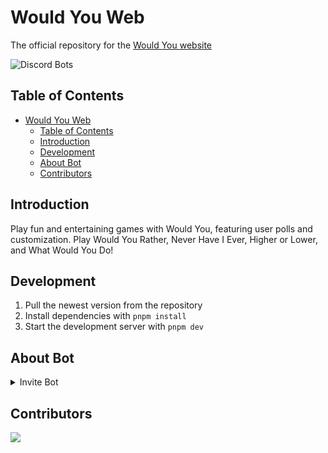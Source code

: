 # Would You Web

The official repository for the [Would You website](https://wouldyoubot.gg)

![Discord Bots](https://top.gg/api/widget/981649513427111957.svg)

## Table of Contents

- [Would You Web](#would-you-web)
  - [Table of Contents](#table-of-contents)
  - [Introduction](#introduction)
  - [Development](#development)
  - [About Bot](#about-bot)
  - [Contributors](#contributors)

## Introduction

Play fun and entertaining games with Would You, featuring user polls and customization. Play Would You Rather, Never Have I Ever, Higher or Lower, and What Would You Do!

## Development

1. Pull the newest version from the repository
2. Install dependencies with `pnpm install`
3. Start the development server with `pnpm dev`

## About Bot

<details>

  <summary>Invite Bot</summary>

https://discord.com/oauth2/authorize?client_id=981649513427111957&permissions=275415247936&scope=bot%20applications.commands

</details>

## Contributors

<a href="https://github.com/Would-You-Bot/website/graphs/contributors">
  <img src="https://contrib.rocks/image?repo=Would-You-Bot/website" />
</a>
